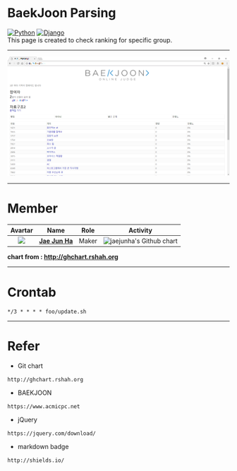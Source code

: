 # BaekJoon Parsing
[![Python](https://img.shields.io/badge/Python-v2.7-blue.svg)]() [![Django](https://img.shields.io/badge/Django-v1.11.5-blue.svg)]()  
This page is created to check ranking for specific group.  

---
<img src="https://github.com/jaejunha/BaekjoonParsing/blob/master/screenshot/20180303.png?raw=true">  

---

# Member  

|                 Avartar                  |                   Name                   | Role  |                 Activity                 |
| :--------------------------------------: | :--------------------------------------: | :---: | :--------------------------------------: |
| <img src="https://avatars1.githubusercontent.com/u/7951335?v=4&s=100"> | <a href = "https://github.com/jaejunha"> **Jae Jun Ha** </a> | Maker | <img src="http://ghchart.rshah.org/jaejunha" alt="jaejunha's Github chart" /> |

 **chart from : http://ghchart.rshah.org**  

---
# Crontab  
```
*/3 * * * * foo/update.sh
```
---
# Refer  
- Git chart  
```
http://ghchart.rshah.org    
```
- BAEKJOON
```
https://www.acmicpc.net
```
- jQuery  
```
https://jquery.com/download/  
```
- markdown badge  
```
http://shields.io/  
```
